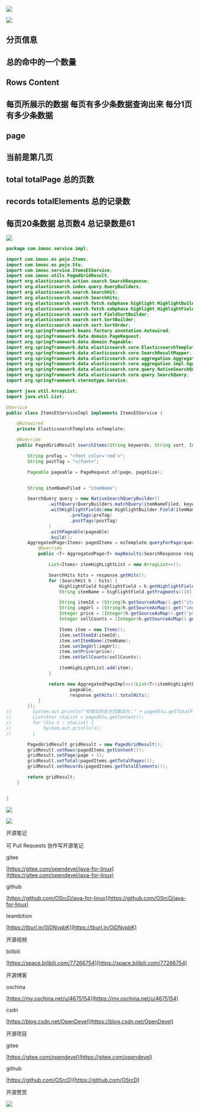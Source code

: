 ![](https://tcs.teambition.net/storage/3121294878e14f49c0286124ea8597e01d50?Signature=eyJhbGciOiJIUzI1NiIsInR5cCI6IkpXVCJ9.eyJBcHBJRCI6IjU5Mzc3MGZmODM5NjMyMDAyZTAzNThmMSIsIl9hcHBJZCI6IjU5Mzc3MGZmODM5NjMyMDAyZTAzNThmMSIsIl9vcmdhbml6YXRpb25JZCI6IiIsImV4cCI6MTYxMDgxMzQyOSwiaWF0IjoxNjEwMjA4NjI5LCJyZXNvdXJjZSI6Ii9zdG9yYWdlLzMxMjEyOTQ4NzhlMTRmNDljMDI4NjEyNGVhODU5N2UwMWQ1MCJ9.6VH2-KlVst6P0fxhj1D2Rlb5ha4cEQApL3sTINiEjyE&download=image.png "")



![](https://tcs.teambition.net/storage/3121f912c752c8ecae809c42c3ff06cdf4ba?Signature=eyJhbGciOiJIUzI1NiIsInR5cCI6IkpXVCJ9.eyJBcHBJRCI6IjU5Mzc3MGZmODM5NjMyMDAyZTAzNThmMSIsIl9hcHBJZCI6IjU5Mzc3MGZmODM5NjMyMDAyZTAzNThmMSIsIl9vcmdhbml6YXRpb25JZCI6IiIsImV4cCI6MTYxMDgxMzQyOSwiaWF0IjoxNjEwMjA4NjI5LCJyZXNvdXJjZSI6Ii9zdG9yYWdlLzMxMjFmOTEyYzc1MmM4ZWNhZTgwOWM0MmMzZmYwNmNkZjRiYSJ9.4jTJw3sLh4PbXUIn2KRgSVySq9fmZl7jV5PKCHbJ0o4&download=image.png "")

## 分页信息

## 总的命中的一个数量

## Rows Content

## 每页所展示的数据 每页有多少条数据查询出来 每分1页有多少条数据

## page

## 当前是第几页

## total totalPage 总的页数

## records totalElements 总的记录数

## 每页20条数据 总页数4 总记录数是61

![](https://tcs.teambition.net/storage/31219f86f6aa1b68f149e5e65b788bf88028?Signature=eyJhbGciOiJIUzI1NiIsInR5cCI6IkpXVCJ9.eyJBcHBJRCI6IjU5Mzc3MGZmODM5NjMyMDAyZTAzNThmMSIsIl9hcHBJZCI6IjU5Mzc3MGZmODM5NjMyMDAyZTAzNThmMSIsIl9vcmdhbml6YXRpb25JZCI6IiIsImV4cCI6MTYxMDgxMzQyOSwiaWF0IjoxNjEwMjA4NjI5LCJyZXNvdXJjZSI6Ii9zdG9yYWdlLzMxMjE5Zjg2ZjZhYTFiNjhmMTQ5ZTVlNjViNzg4YmY4ODAyOCJ9.VkDAT5mimo3mKy3JrHn4nexV5VkYWC5sZtzX1NYBeX4&download=image.png "")

```java
package com.imooc.service.impl;

import com.imooc.es.pojo.Items;
import com.imooc.es.pojo.Stu;
import com.imooc.service.ItemsESService;
import com.imooc.utils.PagedGridResult;
import org.elasticsearch.action.search.SearchResponse;
import org.elasticsearch.index.query.QueryBuilders;
import org.elasticsearch.search.SearchHit;
import org.elasticsearch.search.SearchHits;
import org.elasticsearch.search.fetch.subphase.highlight.HighlightBuilder;
import org.elasticsearch.search.fetch.subphase.highlight.HighlightField;
import org.elasticsearch.search.sort.FieldSortBuilder;
import org.elasticsearch.search.sort.SortBuilder;
import org.elasticsearch.search.sort.SortOrder;
import org.springframework.beans.factory.annotation.Autowired;
import org.springframework.data.domain.PageRequest;
import org.springframework.data.domain.Pageable;
import org.springframework.data.elasticsearch.core.ElasticsearchTemplate;
import org.springframework.data.elasticsearch.core.SearchResultMapper;
import org.springframework.data.elasticsearch.core.aggregation.AggregatedPage;
import org.springframework.data.elasticsearch.core.aggregation.impl.AggregatedPageImpl;
import org.springframework.data.elasticsearch.core.query.NativeSearchQueryBuilder;
import org.springframework.data.elasticsearch.core.query.SearchQuery;
import org.springframework.stereotype.Service;

import java.util.ArrayList;
import java.util.List;

@Service
public class ItemsESServiceImpl implements ItemsESService {

    @Autowired
    private ElasticsearchTemplate esTemplate;

    @Override
    public PagedGridResult searchItems(String keywords, String sort, Integer page, Integer pageSize) {

        String preTag = "<font color='red'>";
        String postTag = "</font>";

        Pageable pageable = PageRequest.of(page, pageSize);


        String itemNameFiled = "itemName";

        SearchQuery query = new NativeSearchQueryBuilder()
                .withQuery(QueryBuilders.matchQuery(itemNameFiled, keywords))
                .withHighlightFields(new HighlightBuilder.Field(itemNameFiled)
                        .preTags(preTag)
                        .postTags(postTag)
                )
                .withPageable(pageable)
                .build();
        AggregatedPage<Items> pagedItems = esTemplate.queryForPage(query, Items.class, new SearchResultMapper() {
            @Override
            public <T> AggregatedPage<T> mapResults(SearchResponse response, Class<T> clazz, Pageable pageable) {

                List<Items> itemHighLightList = new ArrayList<>();

                SearchHits hits = response.getHits();
                for (SearchHit h : hits) {
                    HighlightField highlightField = h.getHighlightFields().get(itemNameFiled);
                    String itemName = highlightField.getFragments()[0].toString();

                    String itemId = (String)h.getSourceAsMap().get("itemId");
                    String imgUrl = (String)h.getSourceAsMap().get("imgUrl");
                    Integer price = (Integer)h.getSourceAsMap().get("price");
                    Integer sellCounts = (Integer)h.getSourceAsMap().get("sellCounts");

                    Items item = new Items();
                    item.setItemId(itemId);
                    item.setItemName(itemName);
                    item.setImgUrl(imgUrl);
                    item.setPrice(price);
                    item.setSellCounts(sellCounts);

                    itemHighLightList.add(item);
                }

                return new AggregatedPageImpl<>((List<T>)itemHighLightList,
                        pageable,
                        response.getHits().totalHits);
            }
        });
//        System.out.println("检索后的总分页数目为：" + pagedStu.getTotalPages());
//        List<Stu> stuList = pagedStu.getContent();
//        for (Stu s : stuList) {
//            System.out.println(s);
//        }

        PagedGridResult gridResult = new PagedGridResult();
        gridResult.setRows(pagedItems.getContent());
        gridResult.setPage(page + 1);
        gridResult.setTotal(pagedItems.getTotalPages());
        gridResult.setRecords(pagedItems.getTotalElements());

        return gridResult;
    }


}


```

![](https://tcs.teambition.net/storage/31216d12bc6f3f6b7c9be0c768d5f46b82bf?Signature=eyJhbGciOiJIUzI1NiIsInR5cCI6IkpXVCJ9.eyJBcHBJRCI6IjU5Mzc3MGZmODM5NjMyMDAyZTAzNThmMSIsIl9hcHBJZCI6IjU5Mzc3MGZmODM5NjMyMDAyZTAzNThmMSIsIl9vcmdhbml6YXRpb25JZCI6IiIsImV4cCI6MTYxMDgxMzQyOSwiaWF0IjoxNjEwMjA4NjI5LCJyZXNvdXJjZSI6Ii9zdG9yYWdlLzMxMjE2ZDEyYmM2ZjNmNmI3YzliZTBjNzY4ZDVmNDZiODJiZiJ9.Ctxtct5G-C_x7Y7oDF5urLipAD4EAxtXtJf8-G0mu1s&download=image.png "")

![](https://tcs.teambition.net/storage/3121b2cf38fd09f2e377259b5fa0bfc32b7e?Signature=eyJhbGciOiJIUzI1NiIsInR5cCI6IkpXVCJ9.eyJBcHBJRCI6IjU5Mzc3MGZmODM5NjMyMDAyZTAzNThmMSIsIl9hcHBJZCI6IjU5Mzc3MGZmODM5NjMyMDAyZTAzNThmMSIsIl9vcmdhbml6YXRpb25JZCI6IiIsImV4cCI6MTYxMDgxMzQyOSwiaWF0IjoxNjEwMjA4NjI5LCJyZXNvdXJjZSI6Ii9zdG9yYWdlLzMxMjFiMmNmMzhmZDA5ZjJlMzc3MjU5YjVmYTBiZmMzMmI3ZSJ9.B262r5wIpsS83Q6G4oIoN85tn_cxYbASvM4mjXccH8I&download=image.png "")

 





开源笔记

可 Pull Requests 协作写开源笔记

gitee

[https://gitee.com/opendevel/java-for-linux](https://gitee.com/opendevel/java-for-linux)

github

[https://github.com/OSrcD/java-for-linux](https://github.com/OSrcD/java-for-linux)

teambition

[https://tburl.in/0jDNvpbK](https://tburl.in/0jDNvpbK)

开源视频

bilibili

[https://space.bilibili.com/77266754](https://space.bilibili.com/77266754)

开源博客

oschina

[https://my.oschina.net/u/4675154](https://my.oschina.net/u/4675154)

csdn

[https://blog.csdn.net/OpenDevel](https://blog.csdn.net/OpenDevel)

开源项目

gitee

[https://gitee.com/opendevel](https://gitee.com/opendevel)

github

[https://github.com/OSrcD](https://github.com/OSrcD)

开源赞赏

![](https://tcs.teambition.net/storage/3121aed56e96d914e1046f3b498b493ce232?Signature=eyJhbGciOiJIUzI1NiIsInR5cCI6IkpXVCJ9.eyJBcHBJRCI6IjU5Mzc3MGZmODM5NjMyMDAyZTAzNThmMSIsIl9hcHBJZCI6IjU5Mzc3MGZmODM5NjMyMDAyZTAzNThmMSIsIl9vcmdhbml6YXRpb25JZCI6IiIsImV4cCI6MTYxMDgxMzQyOSwiaWF0IjoxNjEwMjA4NjI5LCJyZXNvdXJjZSI6Ii9zdG9yYWdlLzMxMjFhZWQ1NmU5NmQ5MTRlMTA0NmYzYjQ5OGI0OTNjZTIzMiJ9.r08IbTJSdyRgHlrFEQF3WglgCtlG_Hsedr8tgR7PXcw&download=image.png "")

